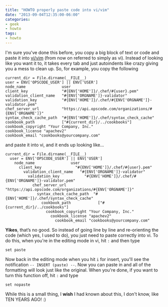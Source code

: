 ```yaml
---
title: "HOWTO properly paste code into vi/vim"
date: "2013-09-04T12:35:00-06:00"
categories: 
- geek
- howto
tags:
- howto
---
```

I'm sure you've done this before, you copy a big block of text or code and paste it into [vi/vim](http://www.vim.org/) (from now on referred to simply as vi). Instead of looking like you want it to, it takes every tab and just autoindents like crazy giving you a mess to clean up. So, for example, you copy the following

```
current_dir = File.dirname(__FILE__)
user = ENV['OPSCODE_USER'] || ENV['USER']
node_name                user
client_key               "#{ENV['HOME']}/.chef/#{user}.pem"
validation_client_name   "#{ENV['ORGNAME']}-validator"
validation_key           "#{ENV['HOME']}/.chef/#{ENV['ORGNAME']}-validator.pem"
chef_server_url          "https://api.opscode.com/organizations/#{ENV['ORGNAME']}"
syntax_check_cache_path  "#{ENV['HOME']}/.chef/syntax_check_cache"
cookbook_path            ["#{current_dir}/../cookbooks"]
cookbook_copyright "Your Company, Inc."
cookbook_license "apachev2"
cookbook_email "cookbooks@yourcompany.com"
```

and paste it into vi, and it ends up looking like...<!--more-->

```
current_dir = File.dirname(__FILE__)
  user = ENV['OPSCODE_USER'] || ENV['USER']
    node_name                user
      client_key               "#{ENV['HOME']}/.chef/#{user}.pem"
        validation_client_name   "#{ENV['ORGNAME']}-validator"
          validation_key           "#{ENV['HOME']}/.chef/#{ENV['ORGNAME']}-validator.pem"
            chef_server_url          "https://api.opscode.com/organizations/#{ENV['ORGNAME']}"
              syntax_check_cache_path  "#{ENV['HOME']}/.chef/syntax_check_cache"
                cookbook_path            ["#{current_dir}/../cookbooks"]
                  cookbook_copyright "Your Company, Inc."
                    cookbook_license "apachev2"
                      cookbook_email "cookbooks@yourcompany.com"
```

**Yikes**, that’s no good. So instead of going line by line and re-orienting the code (which yes, I used to do), you just need to paste correctly into vi. To do this, when you're in the editing mode in vi, hit <code>:</code> and then type

```
set paste
```

Now back in the editing mode when you hit <code>i</code> for insert, you'll see the notification <code>-- INSERT (paste) --</code>. Now you can paste in and all of the formatting will look just like the original. When you're done, if you want to turn this function off, hit <code>:</code> and type

```
set nopaste
```

While this is a small thing, I __wish__ I had known about this, I don't know, like TEN YEARS AGO! :)
